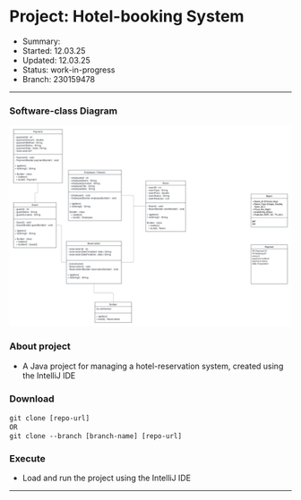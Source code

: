 # Project: 	Hotel-booking System
- Summary: 
- Started: 	12.03.25
- Updated: 	12.03.25
- Status: 	work-in-progress
- Branch:	230159478
---

### Software-class Diagram
!["Software class Diagram Hotel booking System"](./hotel_booking_system_S-C_Diagram.png)


### About project
- A Java project for managing a hotel-reservation system, created using the IntelliJ IDE 


### Download
```
git clone [repo-url]
OR
git clone --branch [branch-name] [repo-url]
```


### Execute
- Load and run the project using the IntelliJ IDE
---
